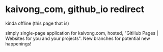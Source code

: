 # kaivong_com, github_io redirect

kinda offline (this page that is)

simply single-page application for kaivong.com, hosted, 
"GitHub Pages | Websites for you and your projects".
New branches for potential new happenings!
